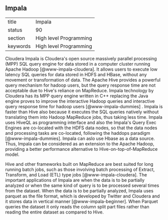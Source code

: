 ## Impala


|          |                        |
| -------- | ---------------------- |
| title    | Impala                 | 
| status   | 90                     |
| section  | High level Programming |
| keywords | High level Programming |



Cloudera Impala is Cloudera's open source massively parallel
processing (MPP) SQL query engine for data stored in a computer
cluster running Apache Hadoop [@www-impala-cloudera]. It allows
users to execute low latency SQL queries for data stored in HDFS and
HBase, without any movement or transformation of data. The Apache Hive
provides a powerful query mechanism for hadoop users, but the query
response time are not acceptable due to Hive's reliance on
MapReduce. Impala technology by Cloudera has its MPP query engine
written in C++ replacing the Java engine proves to improve the
interactive Hadoop queries and interactive query response time for
hadoop users [@www-impala-dummies] . Impala is faster than Hive
also because it executes the SQL queries natively without translating
them into Hadoop MapReduce jobs, thus taking less time. Impala uses
HiveQL as programming interface and also the Impala's Query Exec
Engines are co-located with the HDFS data nodes, so that the data
nodes and processing tasks are co-located, following the haddops
paradigm [@www-impala-dummies].  Impala can aslo use Hbase as a
data source. Thus, Impala can be considered as an extension to the
Apache Hadoop, providing a better performance alternative to
Hive-on-top-of-MapReduce model.

Hive and other frameworks built on MapReduce are best suited for long
running batch jobs, such as those involving batch processing of
Extract, Transform, and Load (ETL) type
jobs [@www-impala-cloudera].  The important applications of Impala
are when the data is to be partially analyzed or when the same kind of
query is to be processed several times from the dataset. When the data
is to be partially analyzed, Impala uses parquet as the file format,
which is developed by Twitter and Cloudera and it stores data in
vertical manner [@www-impala-beginner]. When Parquet queries the
dataset it only reads the column split part files rather than reading
the entire dataset as compared to Hive.
     
